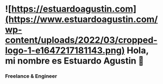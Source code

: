 # ![https://estuardoagustin.com](https://www.estuardoagustin.com/wp-content/uploads/2022/03/cropped-logo-1-e1647217181143.png) Hola, mi nombre es Estuardo Agustin  👋
### Freelance &  Engineer

<!--
**EstuardoAgustin/EstuardoAgustin** is a ✨ _special_ ✨ repository because its `README.md` (this file) appears on your GitHub profile.

Here are some ideas to get you started:

- 🔭 I’m currently working on ...
- 🌱 I’m currently learning ...
- 👯 I’m looking to collaborate on ...
- 🤔 I’m looking for help with ...
- 💬 Ask me about ...
- 📫 How to reach me: ...
- 😄 Pronouns: ...
- ⚡ Fun fact: ...
-->
